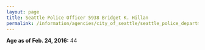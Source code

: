 ```yaml
---
layout: page
title: Seattle Police Officer 5938 Bridget K. Hillan
permalink: /information/agencies/city_of_seattle/seattle_police_department/copbook/5938/
---
```


**Age as of Feb. 24, 2016:** 44
